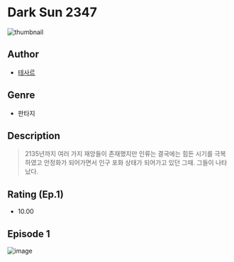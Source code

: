 # Dark Sun 2347
![thumbnail](https://image-comic.pstatic.net/user_contents_data/challenge_comic/2023/05/25/367185/upload_7219323418181709875_480x623.jpeg)

## Author
- [테사르](https://comic.naver.com/artistTitle?id=367185)

## Genre
- 판타지

## Description
> 2135년까지 여러 가지 재앙들이 존재했지만 인류는 결국에는 힘든 시기를 극복하였고 안정화가 되어가면서 인구 포화 상태가 되어가고 있던 그때. 그들이 나타났다.


## Rating (Ep.1)
- 10.00

## Episode 1
![image](https://image-comic.pstatic.net/user_contents_data/challenge_comic/2023/05/25/367185/upload_3472947329881421109.jpeg)
